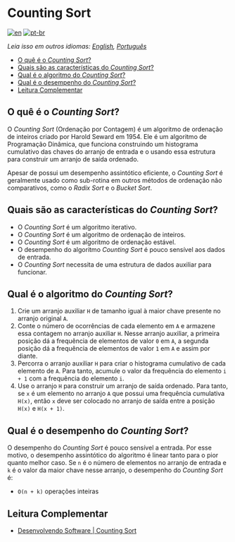 # Counting Sort

[![en](https://img.shields.io/badge/lang-en-red.svg)](./README.md) [![pt-br](https://img.shields.io/badge/lang-pt--br-green.svg)](README.pt-br.md)

_Leia isso em outros idiomas: [English](README.md), [Português](README.pt-br.md)_

- [O quê é o _Counting Sort_?](#o-quê-é-o-counting-sort)
- [Quais são as características do _Counting Sort_?](#quais-são-as-características-do-counting-sort)
- [Qual é o algoritmo do _Counting Sort_?](#qual-é-o-algoritmo-do-counting-sort)
- [Qual é o desempenho do _Counting Sort_?](#qual-é-o-desempenho-do-counting-sort)
- [Leitura Complementar](#leitura-complementar)

## O quê é o _Counting Sort_?

O _Counting Sort_ (Ordenação por Contagem) é um algoritmo de ordenação de inteiros criado por Harold Seward em 1954. Ele é um algoritmo de Programação Dinâmica, que funciona construindo um histograma cumulativo das chaves do arranjo de entrada e o usando essa estrutura para construir um arranjo de saída ordenado.

Apesar de possui um desempenho assintótico eficiente, o _Counting Sort_ é
geralmente usado como sub-rotina em outros métodos de ordenação não
comparativos, como o _Radix Sort_ e o _Bucket Sort_.

## Quais são as características do _Counting Sort_?

- O _Counting Sort_ é um algoritmo iterativo.
- O _Counting Sort_ é um algoritmo de ordenação de inteiros.
- O _Counting Sort_ é um algoritmo de ordenação estável.
- O desempenho do algoritmo _Counting Sort_ é pouco sensível aos dados de entrada.
- O _Counting Sort_ necessita de uma estrutura de dados auxiliar para funcionar.

## Qual é o algoritmo do _Counting Sort_?

1. Crie um arranjo auxiliar `H` de tamanho igual à maior chave presente no arranjo original `A`.
2. Conte o número de ocorrências de cada elemento em `A` e armazene essa contagem no arranjo auxiliar `H`. Nesse arranjo auxiliar, a primeira posição dá a frequência de elementos de valor `0` em `A`, a segunda posição dá a frequência de elementos de valor `1` em `A` e assim por diante.
3. Percorra o arranjo auxiliar `H` para criar o histograma cumulativo de cada elemento de `A`. Para tanto, acumule o valor da frequência do elemento `i + 1` com a frequência do elemento `i`.
4. Use o arranjo `H` para construir um arranjo de saída ordenado. Para tanto, se `x` é um elemento no arranjo `A` que possui uma frequência cumulativa `H(x)`, então `x` deve ser colocado no arranjo de saída entre a posição `H(x)` e `H(x + 1)`.

## Qual é o desempenho do _Counting Sort_?

O desempenho do _Counting Sort_ é pouco sensível a entrada. Por esse motivo, o desempenho assintótico do algoritmo é linear tanto para o pior quanto melhor caso. Se `n` é o número de elementos no arranjo de entrada e `k` é o valor da maior chave nesse arranjo, o desempenho do _Counting Sort_ é:

- `O(n + k)` operações inteiras

## Leitura Complementar

- [Desenvolvendo Software | Counting Sort](http://desenvolvendosoftware.com.br/algoritmos/ordenacao/counting-sort.html)
